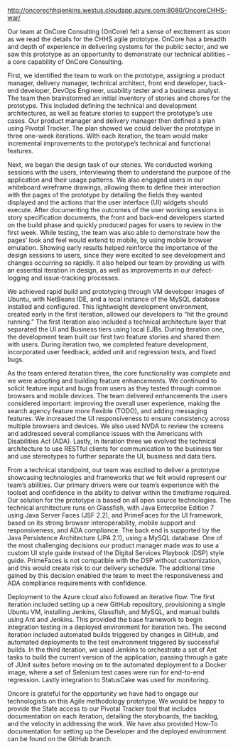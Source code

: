 http://oncorechhsjenkins.westus.cloudapp.azure.com:8080/OncoreCHHS-war/

Our team at OnCore Consulting (OnCore) felt a sense of excitement as soon as we read the details for the CHHS agile prototype. OnCore has a breadth and depth of experience in delivering systems for the public sector, and we saw this prototype as an opportunity to demonstrate our technical abilities – a core capability of OnCore Consulting.

First, we identified the team to work on the prototype, assigning a product manager, delivery manager, technical architect, front end developer, back-end developer, DevOps Engineer, usability tester and a business analyst. The team then brainstormed an initial inventory of stories and chores for the prototype. This included defining the technical and development architectures, as well as feature stories to support the prototype’s use cases. Our product manager and delivery manager then defined a plan using Pivotal Tracker. The plan showed we could deliver the prototype in three one-week iterations. With each iteration, the team would make incremental improvements to the prototype’s technical and functional features.

Next, we began the design task of our stories. We conducted working sessions with the users, interviewing them to understand the purpose of the application and their usage patterns.  We also engaged users in our whiteboard wireframe drawings, allowing them to define their interaction with the pages of the prototype by detailing the fields they wanted displayed and the actions that the user interface (UI) widgets should execute. After documenting the outcomes of the user working sessions in story specification documents, the front and back-end developers started on the build phase and quickly produced pages for users to review in the first week. While testing, the team was also able to demonstrate how the pages’ look and feel would extend to mobile, by using mobile browser emulation. Showing early results helped reinforce the importance of the design sessions to users, since they were excited to see development and changes occurring so rapidly. It also helped our team by providing us with an essential iteration in design, as well as improvements in our defect-logging and issue-tracking processes.

We achieved rapid build and prototyping through VM developer images of Ubuntu, with NetBeans IDE, and a local instance of the MySQL database installed and configured. This lightweight development environment, created early in the first iteration, allowed our developers to “hit the ground running.” The first iteration also included a technical architecture layer that separated the UI and Business tiers using local EJBs.  During iteration one, the development team built our first two feature stories and shared them with users. During iteration two, we completed feature development, incorporated user feedback, added unit and regression tests, and fixed bugs.

As the team entered iteration three, the core functionality was complete and we were adopting and building feature enhancements. We continued to solicit feature input and bugs from users as they tested through common browsers and mobile devices. The team delivered enhancements the users considered important: improving the overall user experience, making the search agency feature more flexible (TODO), and adding messaging features. We increased the UI responsiveness to ensure consistency across multiple browsers and devices. We also used NVDA to review the screens and addressed several compliance issues with the Americans with Disabilities Act (ADA). Lastly, in iteration three we evolved the technical architecture to use RESTful clients for communication to the business tier and use stereotypes to further separate the UI, business and data tiers.

From a technical standpoint, our team was excited to deliver a prototype showcasing technologies and frameworks that we felt would represent our team’s abilities. Our primary drivers were our team’s experience with the toolset and confidence in the ability to deliver within the timeframe required. Our solution for the prototype is based on all open source technologies. The technical architecture runs on Glassfish, with Java Enterprise Edition 7 using Java Server Faces (JSF 2.2), and PrimeFaces for the UI framework, based on its strong browser interoperability, mobile support and responsiveness, and ADA compliance. The back end is supported by the Java Persistence Architecture (JPA 2.1), using a MySQL database. One of the most challenging decisions our product manager made was to use a custom UI style guide instead of the Digital Services Playbook (DSP) style guide. PrimeFaces is not compatible with the DSP without customization, and this would create risk to our delivery schedule. The additional time gained by this decision enabled the team to meet the responsiveness and ADA compliance requirements with confidence.

Deployment to the Azure cloud also followed an iterative flow. The first iteration included setting up a new GitHub repository, provisioning a single Ubuntu VM, installing Jenkins, Glassfish, and MySQL, and manual builds using Ant and Jenkins. This provided the base framework to begin integration testing in a deployed environment for iteration two. The second iteration included automated builds triggered by changes in GitHub, and automated deployments to the test environment triggered by successful builds. In the third iteration, we used Jenkins to orchestrate a set of Ant tasks to build the current version of the application, passing through a gate of JUnit suites before moving on to the automated deployment to a Docker image, where a set of Selenium test cases were run for end-to-end regression.  Lastly integration to StatusCake was used for monitoring.

Oncore is grateful for the opportunity we have had to engage our technologists on this Agile methodology prototype. We would be happy to provide the State access to our Pivotal Tracker tool that includes documentation on each iteration, detailing the storyboards, the backlog, and the velocity in addressing the work. We have also provided How-To documentation for setting up the Developer and the deployed environment can be found on the GitHub branch.

